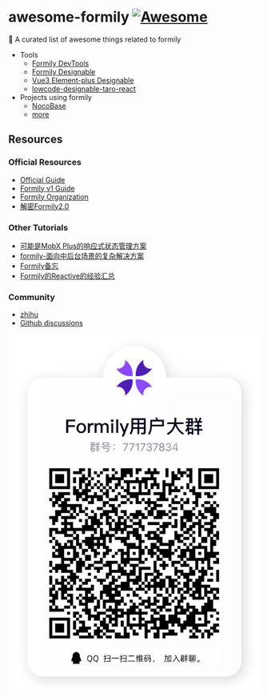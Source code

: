 # awesome-formily [![Awesome](https://awesome.re/badge.svg)](https://awesome.re)
🎉 A curated list of awesome things related to formily

* Tools
  * [Formily DevTools](https://chrome.google.com/webstore/detail/formily-devtools/kkocalmbfnplecdmbadaapgapdioecfm?hl=zh-CN)
  * [Formily Designable](https://designable-antd.formilyjs.org/)
  * [Vue3 Element-plus Designable](https://github.com/qq1037305420/element-plus)
  * [lowcode-designable-taro-react](https://github.com/weilaiqishi/lowcode-designable-taro-react)
* Projects using formily
  * [NocoBase](https://github.com/nocobase/nocobase)
  * [more](https://github.com/alibaba/formily/discussions/1405)


## Resources
### Official Resources
* [Official Guide](https://formilyjs.org/)
* [Formily v1 Guide](https://v1.formilyjs.org/#/bdCRC5/dzUZU8il)
* [Formily Organization](https://github.com/formilyjs)
* [解密Formily2.0](https://juejin.cn/post/6954278031464595486)

### Other Tutorials
* [可能是MobX Plus的响应式状态管理方案
](https://zhuanlan.zhihu.com/p/369682733)
* [formily-面向中后台场景的复杂解决方案](https://www.cnblogs.com/leomYili/p/13579690.html)
* [Formily备忘
](https://www.yuque.com/xjchenhao/development/formily)
* [Formily的Reactive的经验汇总](https://blog.fishedee.com/2021/07/13/Formily%E7%9A%84Reactive%E7%9A%84%E7%BB%8F%E9%AA%8C%E6%B1%87%E6%80%BB/)
### Community
* [zhihu](https://www.zhihu.com/column/uform)
* [Github discussions](https://github.com/alibaba/formily/discussions)

![qq](./assets/qq.png)
